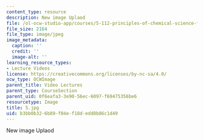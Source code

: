 ```yaml
---
content_type: resource
description: New image Uplaod
file: /ol-ocw-studio-app/courses/5-112-principles-of-chemical-science-fall-2005/b3bb0b326b89f04ef18dedd8b86c1d49_5.jpg
file_size: 2164
file_type: image/jpeg
image_metadata:
  caption: ''
  credit: ''
  image-alt: ''
learning_resource_types:
- Lecture Videos
license: https://creativecommons.org/licenses/by-nc-sa/4.0/
ocw_type: OCWImage
parent_title: Video Lectures
parent_type: CourseSection
parent_uid: 0f6eafa3-3e90-56ec-6097-f69475356be6
resourcetype: Image
title: 5.jpg
uid: b3bb0b32-6b89-f04e-f18d-edd8b86c1d49
---
```

New image Uplaod